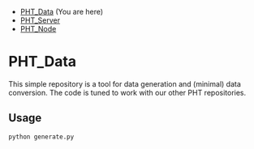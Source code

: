 * [PHT_Data](https://github.com/CaspervanAarle/PHT_Data) (You are here)
* [PHT_Server](https://github.com/CaspervanAarle/PHT_Server)
* [PHT_Node](https://github.com/CaspervanAarle/PHT_Node)

# PHT_Data
This simple repository is a tool for data generation and (minimal) data conversion. The code is tuned to work with our other PHT repositories.

## Usage
```python generate.py```

